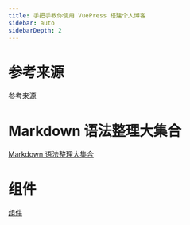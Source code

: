 ```yaml
---
title: 手把手教你使用 VuePress 搭建个人博客
sidebar: auto
sidebarDepth: 2
---
```

# 参考来源
[参考来源](https://www.cnblogs.com/softidea/p/10084946.html)

# Markdown 语法整理大集合
[Markdown 语法整理大集合](https://www.jianshu.com/p/b03a8d7b1719)

# 组件
[组件](./first.html)
